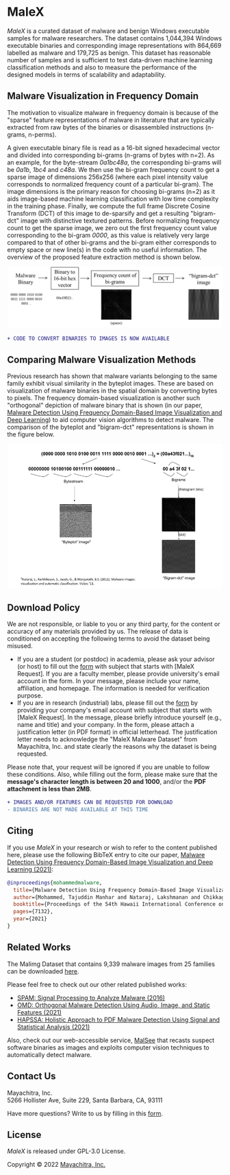 # MaleX

_MaleX_ is a curated dataset of malware and benign Windows executable samples for malware researchers. The dataset contains 1,044,394 Windows executable binaries and corresponding image representations with 864,669 labelled as malware and 179,725 as benign. This dataset has reasonable number of samples and is sufficient to test data-driven machine learning classification methods and also to measure the performance of the designed models in terms of scalability and adaptability.

## Malware Visualization in Frequency Domain

The motivation to visualize malware in frequency domain is because of the "sparse" feature representations of malware in literature that are typically extracted from raw bytes of the binaries or disassembled instructions (n-grams, n-perms).

A given executable binary file is read as a 16-bit signed hexadecimal vector and divided into corresponding bi-grams (n-grams of bytes with n=2). As an example, for the byte-stream _0a1bc48a_, the corresponding bi-grams will be _0a1b_, _1bc4_ and _c48a_. We then use the bi-gram frequency count to get a sparse image of dimensions 256x256 (where each pixel intensity value corresponds to normalized frequency count of a particular bi-gram). The image dimensions is the primary reason for choosing bi-grams (n=2) as it aids image-based machine learning classification with low time complexity in the training phase. Finally, we compute the full frame Discrete Cosine Transform (DCT) of this image to de-sparsify and get a resulting "bigram-dct" image with distinctive textured patterns. Before normalizing frequency count to get the sparse image, we zero out the first frequency count value corresponding to the bi-gram _0000_, as this value is relatively very large compared to that of other bi-grams and the bi-gram either corresponds to empty space or new line(s) in the code with no useful information. The overview of the proposed feature extraction method is shown below.

![Bigram-dct image](figs/overview.png "Visualizing malware as a grayscale image in DCT domain")

```diff
+ CODE TO CONVERT BINARIES TO IMAGES IS NOW AVAILABLE
```

## Comparing Malware Visualization Methods

Previous research has shown that malware variants belonging to the same family exhibit visual similarity in the byteplot images. These are based on visualization of malware binaries in the spatial domain by converting bytes to pixels. The frequency domain-based visualization is another such "orthogonal" depiction of malware binary that is shown (in our paper, [Malware Detection Using Frequency Domain-Based Image Visualization and Deep Learning](https://arxiv.org/abs/2101.10578)) to aid computer vision algorithms to detect malware. The comparison of the byteplot and "bigram-dct" representations is shown in the figure below.

![Byteplot vs Bigram-DCT](figs/comparison.png "Byteplot vs. Bigram-dct")

## Download Policy

We are not responsible, or liable to you or any third party, for the content or accuracy of any materials provided by us. The release of data is conditioned on accepting the following terms to avoid the dataset being misused.

- If you are a student (or postdoc) in academia, please ask your advisor (or host) to fill out the [form](https://mayachitra.com/#contact-us) with subject that starts with [MaleX Request]. If you are a faculty member, please provide university's email account in the form. In your message, please include your name, affiliation, and homepage. The information is needed for verification purpose.
- If you are in research (industrial) labs, please fill out the [form](https://mayachitra.com/#contact-us) by providing your company's email account with subject that starts with [MaleX Request]. In the message, please briefly introduce yourself (e.g., name and title) and your company. In the form, please attach a justification letter (in PDF format) in official letterhead. The justification letter needs to acknowledge the "MaleX Malware Dataset" from Mayachitra, Inc. and state clearly the reasons why the dataset is being requested.

Please note that, your request will be ignored if you are unable to follow these conditions. Also, while filling out the form, please make sure that the **message's character length is between 20 and 1000**, and/or the **PDF attachment is less than 2MB**.

```diff
+ IMAGES AND/OR FEATURES CAN BE REQUESTED FOR DOWNLOAD
- BINARIES ARE NOT MADE AVAILABLE AT THIS TIME
```

## Citing

If you use _MaleX_ in your research or wish to refer to the content published here, please use the following BibTeX entry to cite our paper, [Malware Detection Using Frequency Domain-Based Image Visualization and Deep Learning (2021)](https://arxiv.org/abs/2101.10578):

```bibtex
@inproceedings{mohammedmalware,
  title={Malware Detection Using Frequency Domain-Based Image Visualization and Deep Learning},
  author={Mohammed, Tajuddin Manhar and Nataraj, Lakshmanan and Chikkagoudar, Satish and Chandrasekaran, Shivkumar and Manjunath, BS},
  booktitle={Proceedings of the 54th Hawaii International Conference on System Sciences},
  pages={7132},
  year={2021}
}
```

## Related Works

The Malimg Dataset that contains 9,339 malware images from 25 families can be downloaded [here](https://drive.google.com/file/d/1M83VzyIQj_kuE9XzhClGK5TZWh1T_pr-/view).

Please feel free to check out our other related published works:

- [SPAM: Signal Processing to Analyze Malware (2016)](https://arxiv.org/abs/1605.05280)
- [OMD: Orthogonal Malware Detection Using Audio, Image, and Static Features (2021)](https://arxiv.org/abs/2111.04710)
- [HAPSSA: Holistic Approach to PDF Malware Detection Using Signal and Statistical Analysis (2021)](https://arxiv.org/abs/2111.04703)

Also, check out our web-accessible service, [MalSee](https://malsee.mayachitra.com/) that recasts suspect software binaries as images and exploits computer vision techniques to automatically detect malware.

## Contact Us

Mayachitra, Inc. <br />
5266 Hollister Ave, Suite 229, Santa Barbara, CA, 93111 <br />

Have more questions? Write to us by filling in this [form](https://mayachitra.com/#contact-us).

## License

_MaleX_ is released under GPL-3.0 License.

Copyright © 2022 [Mayachitra, Inc.](https://mayachitra.com/)

